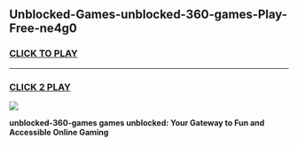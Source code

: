 
## Unblocked-Games-unblocked-360-games-Play-Free-ne4g0
<h3>
<a href="https://premium76.site?title=unblocked-360-games&ref=19M">CLICK TO PLAY</a></h3>
<hr>

<h3>
<a href="https://premium76.site?title=unblocked-360-games&ref=19M">CLICK 2 PLAY</a>
  
</h3>

<a href="https://premium76.site?title=unblocked-360-games&ref=19M"><img src="https://clearcache.store/games.png"></a>


**unblocked-360-games games unblocked: Your Gateway to Fun and Accessible Online Gaming**
